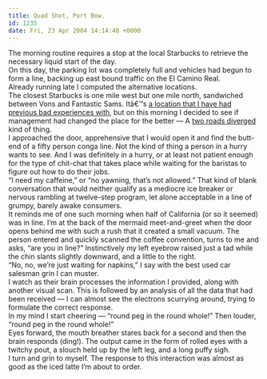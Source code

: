 ```yaml
---
title: Quad Shot, Port Bow.
id: 1235
date: Fri, 23 Apr 2004 14:14:48 +0000
---
```


The morning routine requires a stop at the local Starbucks to retrieve the necessary liquid start of the day.  
 On this day, the parking lot was completely full and vehicles had begun to form a line, backing up east bound traffic on the El Camino Real.  
 Already running late I computed the alternative locations.  
 The closest Starbucks is one mile west but one mile north, sandwiched between Vons and Fantastic Sams. Itâ€™s [a location that I have had previous bad experiences with](http://www.airbag.ca/archives/001753.php), but on this morning I decided to see if management had changed the place for the better — A [two roads diverged](http://www.daydreamersgarden.net/tworoads.htm) kind of thing.  
 I approached the door, apprehensive that I would open it and find the butt-end of a fifty person conga line. Not the kind of thing a person in a hurry wants to see. And I was definitely in a hurry, or at least not patient enough for the type of chit-chat that takes place while waiting for the baristas to figure out how to do their jobs.  
 “I need my caffeine,” or “no yawning, that’s not allowed.” That kind of blank conversation that would neither qualify as a mediocre ice breaker or nervous rambling at twelve-step program, let alone acceptable in a line of grumpy, barely awake consumers.  
 It reminds me of one such morning when half of California (or so it seemed) was in line. I’m at the back of the mermaid meet-and-greet when the door opens behind me with such a rush that it created a small vacuum. The person entered and quickly scanned the coffee convention, turns to me and asks, “are you in line?” Instinctively my left eyebrow raised just a tad while the chin slants slightly downward, and a little to the right.  
 “No, no, we’re just waiting for napkins,” I say with the best used car salesman grin I can muster.  
 I watch as their brain processes the information I provided, along with another visual scan. This is followed by an analysis of all the data that had been received — I can almost see the electrons scurrying around, trying to formulate the correct response.  
 In my mind I start cheering — “round peg in the round whole!” Then louder, “round peg in the round whole!”  
 Eyes forward, the mouth breather stares back for a second and then the brain responds (ding!). The output came in the form of rolled eyes with a twitchy pout, a slouch held up by the left leg, and a long puffy sigh.  
 I turn and grin to myself. The response to this interaction was almost as good as the iced latte I’m about to order.


